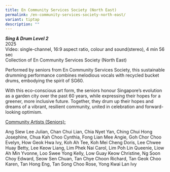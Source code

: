 ```yaml
---
title: En Community Services Society (North East)
permalink: /en-community-services-society-north-east/
variant: tiptap
description: ""
---
```

<p><strong><em>Sing &amp; Drum Level 2</em></strong>
<br>2025
<br>Video: single-channel, 16:9 aspect ratio, colour and sound(stereo), 4
min 56 sec
<br>Collection of En Community Services Society (North East)</p>
<p>Performed by seniors from En Community Services Society, this sustainable
drumming performance combines melodious vocals with recycled bucket drums,
embodying the spirit of SG60.</p>
<p>With this eco-conscious art form, the seniors honour Singapore’s evolution
as a garden city over the past 60 years, while expressing their hopes for
a greener, more inclusive future. Together, they drum up their hopes and
dreams of a vibrant, resilient community, united in celebration and forward-looking
optimism.</p>
<p><u>Community Artists (Seniors):</u>
</p>
<p>Ang Siew Lee Julian, Chan Chui Lian, Chia Nyet Yan, Ching Chui Hong Josephine,
Chua Kah Choo Cynthia, Fong Lian Mee Angie, Goh Chor Choo Evelyn, How Geok
Hwa Ivy, Koh Ah Tee, Koh Mei Cheng Doris, Lee Chwee Huay Betty, Lee Keow
Liang, Lim Phek Nai Carol, Lim Poh Lin Queenie, Liow Ah Min Yvonne, Loo
Swee Yong Kelly, Low Guay Keow Christine, Ng Soon Choy Edward, Seow Sen
Chuan, Tan Chye Choon Richard, Tan Geok Choo Karen, Tan Hong Eng, Tan Song
Choo Rose, Yong Kwai Lan Ivy</p>
<p></p>